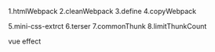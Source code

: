 1.htmlWebpack
2.cleanWebpack
3.define
4.copyWebpack


5.mini-css-extrct
6.terser
7.commonThunk
8.limitThunkCount


vue effect